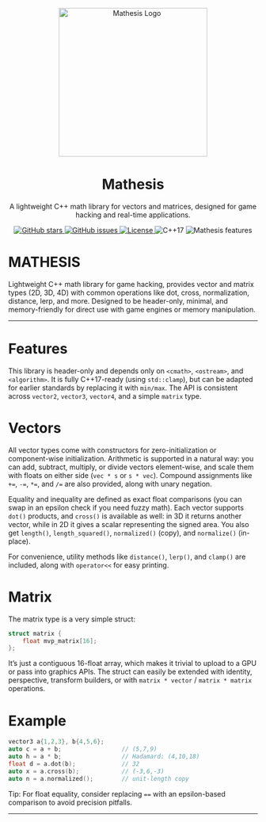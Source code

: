 <p align="center">
  <img src="assets/logo.png" alt="Mathesis Logo" width="300">
</p>

<h1 align="center">Mathesis</h1>
<p align="center">A lightweight C++ math library for vectors and matrices, designed for game hacking and real-time applications.</p>

<p align="center">
  <a href="https://github.com/your-username/Mathesis/stargazers">
    <img src="https://img.shields.io/github/stars/your-username/Mathesis?style=flat-square&color=yellow" alt="GitHub stars">
  </a>
  <a href="https://github.com/your-username/Mathesis/issues">
    <img src="https://img.shields.io/github/issues/your-username/Mathesis?style=flat-square&color=red" alt="GitHub issues">
  </a>
  <a href="LICENSE">
    <img src="https://img.shields.io/badge/license-MIT-green.svg?style=flat-square" alt="License">
  </a>
  <img src="https://img.shields.io/badge/C++-17-blue.svg?style=flat-square" alt="C++17">
  <img src="https://img.shields.io/badge/math-vectors%20%7C%20matrices-lightgrey.svg?style=flat-square" alt="Mathesis features">
</p>


# MATHESIS
Lightweight C++ math library for game hacking, provides vector and matrix types (2D, 3D, 4D) with common operations like dot, cross, normalization, distance, lerp, and more. Designed to be header-only, minimal, and memory-friendly for direct use with game engines or memory manipulation.

---

# Features

This library is header-only and depends only on `<cmath>`, `<ostream>`, and `<algorithm>`. It is fully C++17-ready (using `std::clamp`), but can be adapted for earlier standards by replacing it with `min/max`. The API is consistent across `vector2`, `vector3`, `vector4`, and a simple `matrix` type.

# Vectors

All vector types come with constructors for zero-initialization or component-wise initialization. Arithmetic is supported in a natural way: you can add, subtract, multiply, or divide vectors element-wise, and scale them with floats on either side (`vec * s` or `s * vec`). Compound assignments like `+=`, `-=`, `*=`, and `/=` are also provided, along with unary negation.

Equality and inequality are defined as exact float comparisons (you can swap in an epsilon check if you need fuzzy math). Each vector supports `dot()` products, and `cross()` is available as well: in 3D it returns another vector, while in 2D it gives a scalar representing the signed area. You also get `length()`, `length_squared()`, `normalized()` (copy), and `normalize()` (in-place).

For convenience, utility methods like `distance()`, `lerp()`, and `clamp()` are included, along with `operator<<` for easy printing.

# Matrix

The matrix type is a very simple struct:

```cpp
struct matrix {
    float mvp_matrix[16];
};
```

It’s just a contiguous 16-float array, which makes it trivial to upload to a GPU or pass into graphics APIs. The struct can easily be extended with identity, perspective, transform builders, or with `matrix * vector` / `matrix * matrix` operations.

# Example

```cpp
vector3 a{1,2,3}, b{4,5,6};
auto c = a + b;                 // (5,7,9)
auto h = a * b;                 // Hadamard: (4,10,18)
float d = a.dot(b);             // 32
auto x = a.cross(b);            // (-3,6,-3)
auto n = a.normalized();        // unit-length copy
```

Tip: For float equality, consider replacing `==` with an epsilon-based comparison to avoid precision pitfalls.

---

